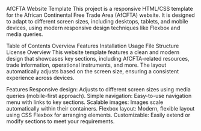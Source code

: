 AfCFTA Website Template
This project is a responsive HTML/CSS template for the African Continental Free Trade Area (AfCFTA) website. It is designed to adapt to different screen sizes, including desktops, tablets, and mobile devices, using modern responsive design techniques like Flexbox and media queries.

Table of Contents
Overview
Features
Installation
Usage
File Structure
License
Overview
This website template features a clean and modern design that showcases key sections, including AfCFTA-related resources, trade information, operational instruments, and more. The layout automatically adjusts based on the screen size, ensuring a consistent experience across devices.

Features
Responsive design: Adjusts to different screen sizes using media queries (mobile-first approach).
Simple navigation: Easy-to-use navigation menu with links to key sections.
Scalable images: Images scale automatically within their containers.
Flexbox layout: Modern, flexible layout using CSS Flexbox for arranging elements.
Customizable: Easily extend or modify sections to meet your requirements.
